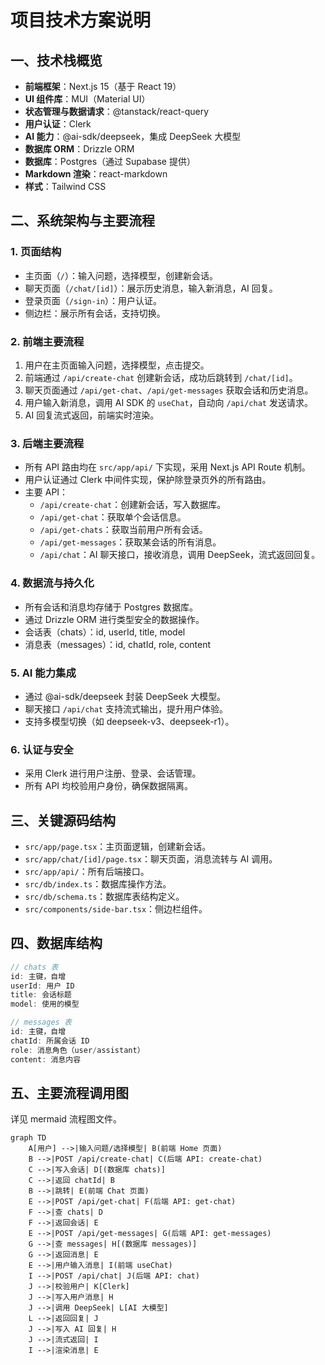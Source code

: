 # 项目技术方案说明

## 一、技术栈概览

- **前端框架**：Next.js 15（基于 React 19）
- **UI 组件库**：MUI（Material UI）
- **状态管理与数据请求**：@tanstack/react-query
- **用户认证**：Clerk
- **AI 能力**：@ai-sdk/deepseek，集成 DeepSeek 大模型
- **数据库 ORM**：Drizzle ORM
- **数据库**：Postgres（通过 Supabase 提供）
- **Markdown 渲染**：react-markdown
- **样式**：Tailwind CSS

## 二、系统架构与主要流程

### 1. 页面结构

- 主页面（`/`）：输入问题，选择模型，创建新会话。
- 聊天页面（`/chat/[id]`）：展示历史消息，输入新消息，AI 回复。
- 登录页面（`/sign-in`）：用户认证。
- 侧边栏：展示所有会话，支持切换。

### 2. 前端主要流程

1. 用户在主页面输入问题，选择模型，点击提交。
2. 前端通过 `/api/create-chat` 创建新会话，成功后跳转到 `/chat/[id]`。
3. 聊天页面通过 `/api/get-chat`、`/api/get-messages` 获取会话和历史消息。
4. 用户输入新消息，调用 AI SDK 的 `useChat`，自动向 `/api/chat` 发送请求。
5. AI 回复流式返回，前端实时渲染。

### 3. 后端主要流程

- 所有 API 路由均在 `src/app/api/` 下实现，采用 Next.js API Route 机制。
- 用户认证通过 Clerk 中间件实现，保护除登录页外的所有路由。
- 主要 API：
  - `/api/create-chat`：创建新会话，写入数据库。
  - `/api/get-chat`：获取单个会话信息。
  - `/api/get-chats`：获取当前用户所有会话。
  - `/api/get-messages`：获取某会话的所有消息。
  - `/api/chat`：AI 聊天接口，接收消息，调用 DeepSeek，流式返回回复。

### 4. 数据流与持久化

- 所有会话和消息均存储于 Postgres 数据库。
- 通过 Drizzle ORM 进行类型安全的数据操作。
- 会话表（chats）：id, userId, title, model
- 消息表（messages）：id, chatId, role, content

### 5. AI 能力集成

- 通过 @ai-sdk/deepseek 封装 DeepSeek 大模型。
- 聊天接口 `/api/chat` 支持流式输出，提升用户体验。
- 支持多模型切换（如 deepseek-v3、deepseek-r1）。

### 6. 认证与安全

- 采用 Clerk 进行用户注册、登录、会话管理。
- 所有 API 均校验用户身份，确保数据隔离。

## 三、关键源码结构

- `src/app/page.tsx`：主页面逻辑，创建新会话。
- `src/app/chat/[id]/page.tsx`：聊天页面，消息流转与 AI 调用。
- `src/app/api/`：所有后端接口。
- `src/db/index.ts`：数据库操作方法。
- `src/db/schema.ts`：数据库表结构定义。
- `src/components/side-bar.tsx`：侧边栏组件。

## 四、数据库结构

```ts
// chats 表
id: 主键，自增
userId: 用户 ID
title: 会话标题
model: 使用的模型

// messages 表
id: 主键，自增
chatId: 所属会话 ID
role: 消息角色（user/assistant）
content: 消息内容
```

## 五、主要流程调用图

详见 mermaid 流程图文件。

```mermaid
graph TD
    A[用户] -->|输入问题/选择模型| B(前端 Home 页面)
    B -->|POST /api/create-chat| C(后端 API: create-chat)
    C -->|写入会话| D[(数据库 chats)]
    C -->|返回 chatId| B
    B -->|跳转| E(前端 Chat 页面)
    E -->|POST /api/get-chat| F(后端 API: get-chat)
    F -->|查 chats| D
    F -->|返回会话| E
    E -->|POST /api/get-messages| G(后端 API: get-messages)
    G -->|查 messages| H[(数据库 messages)]
    G -->|返回消息| E
    E -->|用户输入消息| I(前端 useChat)
    I -->|POST /api/chat| J(后端 API: chat)
    J -->|校验用户| K[Clerk]
    J -->|写入用户消息| H
    J -->|调用 DeepSeek| L[AI 大模型]
    L -->|返回回复| J
    J -->|写入 AI 回复| H
    J -->|流式返回| I
    I -->|渲染消息| E
```
